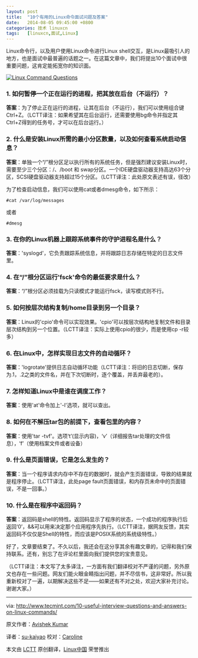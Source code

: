 ```yaml
---
layout: post
title:	"10个有用的Linux命令面试问题及答案"
date:	2014-08-05 09:45:00 +0800 
categories:	技术 linuxcn 
tags:	[linuxcn,面试,Linux]
---
```



Linux命令行，以及用户使用Linux命令进行Linux shell交互，是Linux最吸引人的地方，也是面试中最普遍的话题之一。在这篇文章中，我们将提出10个面试中很重要问题，这肯定能拓宽你的知识面。


[![Linux Command Questions](https://camo.githubusercontent.com/4aacc9542fcd0530eb05b9250d9f66d6b9ec544f/687474703a2f2f7777772e7465636d696e742e636f6d2f77702d636f6e74656e742f75706c6f6164732f323031342f30372f4c696e75782d436f6d6d616e642d5175657374696f6e732e706e67)](https://camo.githubusercontent.com/4aacc9542fcd0530eb05b9250d9f66d6b9ec544f/687474703a2f2f7777772e7465636d696e742e636f6d2f77702d636f6e74656e742f75706c6f6164732f323031342f30372f4c696e75782d436f6d6d616e642d5175657374696f6e732e706e67) 


### 1. 如何暂停一个正在运行的进程，把其放在后台（不运行）？


**答案**：为了停止正在运行的进程，让其在后台（不运行），我们可以使用组合键 Ctrl+Z。（LCTT译注：如果希望其在后台运行，还需要使用bg命令并指定其Ctrl+Z得到的任务号，才可以在后台运行。）


### 2. 什么是安装Linux所需的最小分区数量，以及如何查看系统启动信息？


**答案**：单独一个“/”根分区足以执行所有的系统任务，但是强烈建议安装Linux时，需要至少三个分区：/、/boot 和 swap分区。一个IDE硬盘驱动器支持高达63个分区，SCSI硬盘驱动器支持超过15个分区。（LCTT译注：此处原文表述有误，径改）


为了检查启动信息，我们可以使用cat或者dmesg命令，如下所示：



```
#cat /var/log/messages

```

或者



```
#dmesg

```

### 3. 在你的Linux机器上跟踪系统事件的守护进程名是什么？


**答案**：'syslogd'，它负责跟踪系统信息，并将跟踪日志存储在特定的日志文件里。


### 4. 在“/”根分区运行'fsck'命令的最低要求是什么？


**答案**：“/”根分区必须挂载为只读模式才能运行fsck，读写模式则不行。


### 5. 如何按层次结构复制/home目录到另一个目录？


**答案**：Linux的'cpio'命令可以实现效果。'cpio'可以按层次结构地复制文件和目录层次结构到另一个位置。（LCTT译注：实际上使用cpio的很少，而是使用cp -r较多）


### 6. 在Linux中，怎样实现日志文件的自动循环？


**答案**：'logrotate'提供日志自动循环功能（LCTT译注：将旧的日志切断，保存为.1，.2之类的文件名，并在下次切断时，逐个覆盖，并丢弃最老的）。


### 7. 怎样知道Linux中是谁在调度工作？


**答案**：使用'at'命令加上'-l'选项，就可以查出。


### 8. 如何在不解压tar包的前提下，查看包里的内容？


**答案**：使用'tar -tvf'。选项‘t’(显示内容)，‘v’（详细报告tar处理的文件信息），‘f’（使用档案文件或者设备）


### 9. 什么是页面错误，它是怎么发生的？


**答案**：当一个程序请求内存中不存在的数据时，就会产生页面错误，导致的结果就是程序停止。（LCTT译注，此处page fault页面错误，和内存页未命中的页面错误，不是一回事。）


### 10. 什么是在程序中返回码？


**答案**：返回码是shell的特性。返回码显示了程序的状态，一个成功的程序执行后返回‘0’，&&可以用来决定那个应用程序先执行。（LCTT译注，据网友反馈，其实返回码不仅仅是Shell的特性，而应该是POSIX系统的系统级特性。）


好了，文章要结束了。不久以后，我还会在这分享其余有趣文章的，记得和我们保持联系。还有，别忘了在评论栏里面向我们提供您的宝贵意见。


（LCTT译注：本文写了太多译注，一方面有我们翻译校对不严谨的问题，另外原文也存在一些问题。网友们能火眼金睛指出问题，并不尽信书，这非常好。所以我重新校对了一遍，以期解决这些不足——如果还有不对之处，欢迎大家补充讨论。谢谢大家。）




---


via: <http://www.tecmint.com/10-useful-interview-questions-and-answers-on-linux-commands/>


原文作者：[Avishek Kumar](http://www.tecmint.com/author/avishek/)


译者：[su-kaiyao](https://github.com/su-kaiyao) 校对：[Caroline](https://github.com/carolinewuyan)


本文由 [LCTT](https://github.com/LCTT/TranslateProject) 原创翻译，[Linux中国](http://linux.cn/) 荣誉推出
